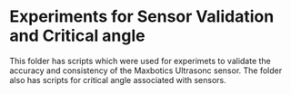 # Experiments for Sensor Validation and Critical angle
This folder has scripts which were used for experimets to validate the accuracy and consistency of the Maxbotics Ultrasonc sensor. The folder also has scripts for critical angle associated with sensors. 